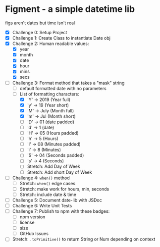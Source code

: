# Figment - a simple datetime lib
figs aren't dates but time isn't real

- [x] Challenge 0: Setup Project
- [x] Challenge 1: Create Class to instantiate Date obj
- [x] Challenge 2: Human readable values:
  - [x] year
  - [x] month
  - [x] date
  - [x] hour
  - [x] mins
  - [x] secs
- [ ] Challenge 3: Format method that takes a "mask" string
  - [ ] default formatted date with no parameters
  - [ ] List of formatting characters:
    - [x] 'Y' -> 2019 (Year full)
    - [x] 'y' -> 19 (Year short)
    - [x] 'M' -> July (Month full)
    - [x] 'm' -> Jul (Month short)
    - [ ] 'D' -> 01 (date padded)
    - [ ] 'd' -> 1 (date)
    - [ ] 'H' -> 05 (Hours padded)
    - [ ] 'h' -> 5 (Hours)
    - [ ] 'I' -> 08 (Minutes padded)
    - [ ] 'i' -> 8 (Minutes)
    - [ ] 'S' -> 04 (Seconds padded)
    - [ ] 's' -> 4 (Seconds)
    - [ ] Stretch: Add Day of Week
    - [ ] Stretch: Add short Day of Week
- [ ] Challenge 4: `when()` method
  - [ ] Stretch: `when()` edge cases
  - [ ] Stretch: make work for hours, min, seconds
  - [ ] Stretch: include date & time
- [ ] Challenge 5: Document date-lib with JSDoc
- [ ] Challenge 6: Write Unit Tests
- [ ] Challenge 7: Publish to npm with these badges:
  - [ ] npm version
  - [ ] license
  - [ ] size
  - [ ] GitHub Issues
- [ ] Stretch: `.toPrimitive()` to return String or Num depending on context
